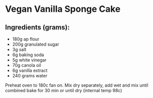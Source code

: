 # Vegan Vanilla Sponge Cake
## Ingredients (grams):

* 180g ap flour
* 200g granulated sugar
* 3g salt
* 6g baking soda
* 5g white vinegar
* 70g canola oil
* 6g vanilla extract
* 240 grams water

Preheat oven to 180c fan on.
Mix dry separately, add wet and mix until combined
bake for 30 min or until dry (internal temp 98c)